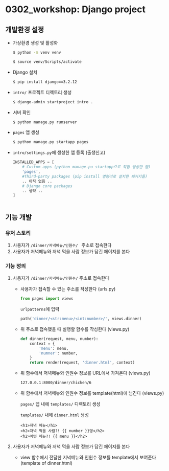 # 0302_workshop: Django project



## 개발환경 설정

- 가상환경 생성 및 활성화

  ```bash
  $ python -m venv venv
  ```

  ```bash
  $ source venv/Scripts/activate
  ```

- Django 설치

  ```bash
  $ pip install django==3.2.12
  ```

- `intro/` 프로젝트 디렉토리 생성

  ```bash
  $ django-admin startproject intro .
  ```

- 서버 확인

  ```bash
  $ python manage.py runserver
  ```

- `pages` 앱 생성

  ```bash
  $ python manage.py startapp pages
  ```

- `intro/settings.py`에 생성한 앱 등록 (출생신고)

  ```python
  INSTALLED_APPS = [
      # Custom apps (python manage.pu startapp으로 직접 생성한 앱)
      'pages',
      #Third-party packages (pip install 명령어로 설치한 패키지들)
      .. 아직 없음 ..
      # Django core packages
      .. 생략 ..
  ]



## 기능 개발

### 유저 스토리

1. 사용자가 `/dinner/저녁메뉴/인원수/ ` 주소로 접속한다
2. 사용자가 저녁메뉴와 저녁 먹을 사람 정보가 담긴 페이지를 본다

### 기능 정의

1. 사용자가 `/dinner/저녁메뉴/인원수/` 주소로 접속한다
   - 사용자가 접속할 수 있는 주소를 작성한다 (urls.py)
   
     ```python
     from pages import views
     ```
   
     `urlpatterns`에 입력
   
     ```python
     path('dinner/<str:menu>/<int:number>/', views.dinner)
     ```
   
   - 위 주소로 접속했을 때 실행할 함수를 작성한다 (views.py)
   
     ```python
     def dinner(request, menu, number):
         context = {
             'menu': menu,
             'numner': number,
         }
         return render(request, 'dinner.html', context)
     ```
   
   - 위 함수에서 저녁메뉴와 인원수 정보를 URL에서 가져온다 (views.py)
   
     ```html
     127.0.0.1:8000/dinner/chicken/6
     ```
   
   - 위 함수에서 저녁메뉴와 인원수 정보를 template(html)에 넘긴다 (views.py)
   
     `pages/` 앱 내에 `templates/` 디렉토리 생성
   
     `templates/` 내에 `dinner.html` 생성
   
     ```django
     <h1>저녁 메뉴</h1>
     <h2>저녁 먹을 사람?! {{ number }}명</h2>
     <h2>어떤 메뉴?! {{ menu }}</h2>
     ```
   
2. 사용자가 저녁메뉴와 저녁 먹을 사람 정보가 담긴 페이지를 본다

   - view 함수에서 전달한 저녁메뉴와 인원수 정보를 template에서 보여준다 (template of dinner.html)

     




